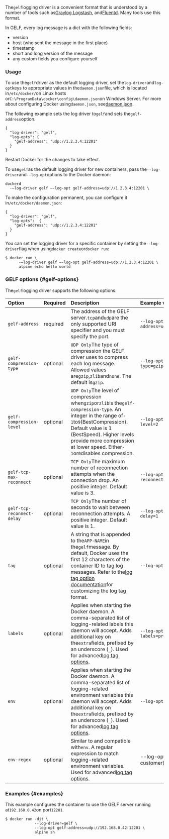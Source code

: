 The`gelf`logging driver is a convenient format that is understood by a number of tools such as[Graylog](https://www.graylog.org/),[Logstash](https://www.elastic.co/products/logstash), and[Fluentd](http://www.fluentd.org/). Many tools use this format.

In GELF, every log message is a dict with the following fields:

* version
* host \(who sent the message in the first place\)
* timestamp
* short and long version of the message
* any custom fields you configure yourself

### Usage

To use the`gelf`driver as the default logging driver, set the`log-driver`and`log-opt`keys to appropriate values in the`daemon.json`file, which is located in`/etc/docker/`on Linux hosts or`C:\ProgramData\docker\config\daemon.json`on Windows Server. For more about configuring Docker using`daemon.json`, see[daemon.json](https://docs.docker.com/engine/reference/commandline/dockerd/#daemon-configuration-file).

The following example sets the log driver to`gelf`and sets the`gelf-address`option.

```
{
  "log-driver": "gelf",
  "log-opts": {
    "gelf-address": "udp://1.2.3.4:12201"
  }
}
```

Restart Docker for the changes to take effect.

To use`gelf`as the default logging driver for new containers, pass the`--log-driver`and`--log-opt`options to the Docker daemon:

```
dockerd
  -–log-driver gelf –-log-opt gelf-address=udp://1.2.3.4:12201 \
```

To make the configuration permanent, you can configure it in`/etc/docker/daemon.json`:

```
{
  "log-driver": "gelf",
  "log-opts":  {
    "gelf-address": "udp://1.2.3.4:12201"
  }
}
```

You can set the logging driver for a specific container by setting the`--log-driver`flag when using`docker create`or`docker run`:

```
$ docker run \
      -–log-driver gelf –-log-opt gelf-address=udp://1.2.3.4:12201 \
      alpine echo hello world
```

### GELF options {#gelf-options}

The`gelf`logging driver supports the following options:

| Option | Required | Description | Example value |
| :--- | :--- | :--- | :--- |
| `gelf-address` | required | The address of the GELF server.`tcp`and`udp`are the only supported URI specifier and you must specify the port. | `--log-opt gelf-address=udp://192.168.0.42:12201` |
| `gelf-compression-type` | optional | `UDP Only`The type of compression the GELF driver uses to compress each log message. Allowed values are`gzip`,`zlib`and`none`. The default is`gzip`. | `--log-opt gelf-compression-type=gzip` |
| `gelf-compression-level` | optional | `UDP Only`The level of compression when`gzip`or`zlib`is the`gelf-compression-type`. An integer in the range of`-1`to`9`\(BestCompression\). Default value is 1 \(BestSpeed\). Higher levels provide more compression at lower speed. Either`-1`or`0`disables compression. | `--log-opt gelf-compression-level=2` |
| `gelf-tcp-max-reconnect` | optional | `TCP Only`The maximum number of reconnection attempts when the connection drop. An positive integer. Default value is 3. | `--log-opt gelf-tcp-max-reconnect=3` |
| `gelf-tcp-reconnect-delay` | optional | `TCP Only`The number of seconds to wait between reconnection attempts. A positive integer. Default value is 1. | `--log-opt gelf-tcp-reconnect-delay=1` |
| `tag` | optional | A string that is appended to the`APP-NAME`in the`gelf`message. By default, Docker uses the first 12 characters of the container ID to tag log messages. Refer to the[log tag option documentation](https://docs.docker.com/engine/admin/logging/log_tags/)for customizing the log tag format. | `--log-opt tag=mailer` |
| `labels` | optional | Applies when starting the Docker daemon. A comma-separated list of logging-related labels this daemon will accept. Adds additional key on the`extra`fields, prefixed by an underscore \(`_`\). Used for advanced[log tag options](https://docs.docker.com/engine/admin/logging/log_tags/). | `--log-opt labels=production_status,geo` |
| `env` | optional | Applies when starting the Docker daemon. A comma-separated list of logging-related environment variables this daemon will accept. Adds additional key on the`extra`fields, prefixed by an underscore \(`_`\). Used for advanced[log tag options](https://docs.docker.com/engine/admin/logging/log_tags/). | `--log-opt env=os,customer` |
| `env-regex` | optional | Similar to and compatible with`env`. A regular expression to match logging-related environment variables. Used for advanced[log tag options](https://docs.docker.com/engine/admin/logging/log_tags/). | --log-opt env-regex=^\(os customer\). |

### Examples {#examples}

This example configures the container to use the GELF server running at`192.168.0.42`on port`12201`.

```
$ docker run -dit \
             --log-driver=gelf \
             --log-opt gelf-address=udp://192.168.0.42:12201 \
             alpine sh
```




